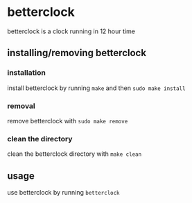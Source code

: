# betterclock

betterclock is a clock running in 12 hour time


## installing/removing betterclock

### installation

install betterclock by running `make` and then `sudo make install`

### removal

remove betterclock with `sudo make remove`

### clean the directory

clean the betterclock directory with `make clean`

## usage

use betterclock by running `betterclock`
